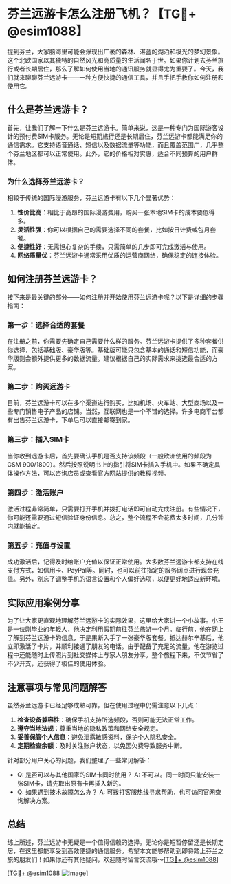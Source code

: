 # 芬兰远游卡怎么注册飞机？【TG💪+ @esim1088】

提到芬兰，大家脑海里可能会浮现出广袤的森林、湛蓝的湖泊和极光的梦幻景象。这个北欧国家以其独特的自然风光和高质量的生活闻名于世。如果你计划去芬兰旅行或者长期居住，那么了解如何使用当地的通讯服务就显得尤为重要了。今天，我们就来聊聊芬兰远游卡——一种方便快捷的通信工具，并且手把手教你如何注册和使用它。

## 什么是芬兰远游卡？

首先，让我们了解一下什么是芬兰远游卡。简单来说，这是一种专门为国际游客设计的预付费SIM卡服务。无论是短期旅行还是长期居住，芬兰远游卡都能满足你的通信需求。它支持语音通话、短信以及数据流量等功能，而且覆盖范围广，几乎整个芬兰地区都可以正常使用。此外，它的价格相对实惠，适合不同预算的用户群体。

### 为什么选择芬兰远游卡？

相较于传统的国际漫游服务，芬兰远游卡有以下几个显著优势：

1. **性价比高**：相比于高昂的国际漫游费用，购买一张本地SIM卡的成本要低得多。
2. **灵活性强**：你可以根据自己的需要选择不同的套餐，比如按日计费或包月套餐。
3. **便捷性好**：无需担心复杂的手续，只需简单的几步即可完成激活与使用。
4. **网络质量优**：芬兰远游卡通常采用优质的运营商网络，确保稳定的连接体验。

## 如何注册芬兰远游卡？

接下来是最关键的部分——如何注册并开始使用芬兰远游卡呢？以下是详细的步骤指南：

### 第一步：选择合适的套餐

在注册之前，你需要先确定自己需要什么样的服务。芬兰远游卡提供了多种套餐供你选择，包括基础版、豪华版等。基础版可能只包含基本的通话和短信功能，而豪华版则会额外提供更多的数据流量。建议根据自己的实际需求来挑选最合适的方案。

### 第二步：购买远游卡

目前，芬兰远游卡可以在多个渠道进行购买，比如机场、火车站、大型商场以及一些专门销售电子产品的店铺。当然，互联网也是一个不错的选择。许多电商平台都有出售芬兰远游卡，下单后可以直接邮寄到家。

### 第三步：插入SIM卡

当你收到远游卡后，首先要确认手机是否支持该频段（一般欧洲使用的频段为GSM 900/1800）。然后按照说明书上的指引将SIM卡插入手机中。如果不确定具体操作方法，可以咨询店员或查看官方网站提供的教程视频。

### 第四步：激活账户

激活过程非常简单，只需要打开手机并拨打电话即可自动完成注册。有些情况下，你可能还需要通过短信验证身份信息。总之，整个流程不会花费太多时间，几分钟内就能搞定。

### 第五步：充值与设置

成功激活后，记得及时给账户充值以保证正常使用。大多数芬兰远游卡都支持在线支付方式，如信用卡、PayPal等。同时，也可以前往指定的服务网点进行现金充值。另外，别忘了调整手机的语言设置和个人偏好选项，以便更好地适应新环境。

## 实际应用案例分享

为了让大家更直观地理解芬兰远游卡的实际效果，这里给大家讲一个小故事。小王是一位刚毕业的年轻人，他决定利用假期前往芬兰旅游一个月。临行前，他在网上了解到芬兰远游卡的信息，于是果断入手了一张豪华版套餐。抵达赫尔辛基后，他立即激活了卡片，并顺利接通了朋友的电话。由于配备了充足的流量，他在游览过程中还能随时上传照片到社交媒体上与家人朋友分享。整个旅程下来，不仅节省了不少开支，还获得了极佳的使用体验。

## 注意事项与常见问题解答

虽然芬兰远游卡已经足够成熟可靠，但在使用过程中仍需注意以下几点：

1. **检查设备兼容性**：确保手机支持所选频段，否则可能无法正常工作。
2. **遵守当地法规**：尊重当地的隐私政策和网络安全规定。
3. **妥善保管个人信息**：避免泄露敏感资料，保护个人隐私安全。
4. **定期检查余额**：及时关注账户状态，以免因欠费导致服务中断。

针对部分用户关心的问题，我们整理了一些常见解答：
- Q: 是否可以与其他国家的SIM卡同时使用？
  A: 不可以。同一时间只能安装一张SIM卡，请先取出原有卡再插入新的。
- Q: 如果遇到技术故障怎么办？
  A: 可拨打客服热线寻求帮助，也可访问官网查询解决方案。

## 总结

综上所述，芬兰远游卡无疑是一个值得信赖的选择。无论你是短暂停留还是长期定居，在这里都能享受到高效便捷的通信服务。希望本文能够帮助到即将踏上芬兰之旅的朋友们！如果你还有其他疑问，欢迎随时留言交流哦～[[TG💪+ @esim1088](https://t.me/s/esim1088)]

[[TG💪+ @esim1088](https://t.me/s/esim1088) ![Image](https://i.postimg.cc/4NQfJmqS/Snipaste-2025-05-13-00-14-12.png)]